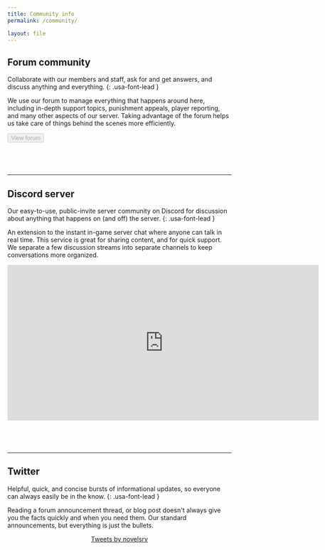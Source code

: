 ```yaml
---
title: Community info
permalink: /community/

layout: file
---
```


## Forum community
Collaborate with our members and staff, ask for and get answers, and discuss anything and everything.
{: .usa-font-lead }

We use our forum to manage everything that happens around here, including in-depth support topics, punishment appeals, player reporting, and many other aspects of our server. Taking advantage of the forum helps us take care of things behind the scenes more efficiently.

<!-- <a class="usa-button usa-button" href=""https://forum.novelmc.net">Join forum</a> -->
<button class="usa-button" disabled>View forum</button>

<hr style="margin-top: 4.5rem;">

## Discord server
Our easy-to-use, public-invite server community on Discord for discussion about anything that happens on (and off) the server.
{: .usa-font-lead }

An extension to the instant in-game server chat where anyone can talk in real time. This service is great for sharing content, and for quick support. We separate a few discussion streams into separate channels to keep conversations more organized.

<center><iframe src="https://discordapp.com/widget?id=524048977969152044&theme=dark" width="700" height="350" allowtransparency="true" frameborder="0"></iframe></center>

<hr style="margin-top: 4.5rem;">

## Twitter
Helpful, quick, and concise bursts of informational updates, so everyone can always easily be in the know.
{: .usa-font-lead }

Reading a forum announcement thread, or blog post doesn't always give you the facts quickly and when you need them. Our standard announcements, but everything is just the bullets.  

<center><a class="twitter-timeline" data-width="700" data-height="350" data-theme="light" href="https://twitter.com/novelsrv?ref_src=twsrc%5Etfw">Tweets by novelsrv</a> <script async src="https://platform.twitter.com/widgets.js" charset="utf-8"></script></center>
